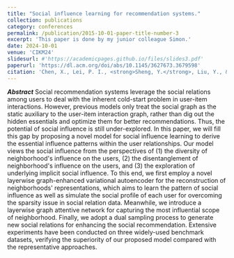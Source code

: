 ```yaml
---
title: "Social influence learning for recommendation systems."
collection: publications
category: conferences
permalink: /publication/2015-10-01-paper-title-number-3
excerpt: 'This paper is done by my junior colleague Simon.'
date: 2024-10-01
venue: 'CIKM24'
slidesurl: #'https://academicpages.github.io/files/slides3.pdf'
paperurl: 'https://dl.acm.org/doi/abs/10.1145/3627673.3679598'
citation: 'Chen, X., Lei, P. I., <strong>Sheng, Y.</strong>, Liu, Y., & Gong, Z. (2024, October). "Social influence learning for recommendation systems." In <i>Proceedings of the 33rd ACM International Conference on Information and Knowledge Management (CIKM)</i>, pp. 312–322.'
---
```

***Abstract***
Social recommendation systems leverage the social relations among users to deal with the inherent cold-start problem in user-item interactions. However, previous models only treat the social graph as the static auxiliary to the user-item interaction graph, rather than dig out the hidden essentials and optimize them for better recommendations. Thus, the potential of social influence is still under-explored. In this paper, we will fill this gap by proposing a novel model for social influence learning to derive the essential influence patterns within the user relationships. Our model views the social influence from the perspectives of (1) the diversity of neighborhood's influence on the users, (2) the disentanglement of neighborhood's influence on the users, and (3) the exploration of underlying implicit social influence. To this end, we first employ a novel layerwise graph-enhanced variational autoencoder for the reconstruction of neighborhoods' representations, which aims to learn the pattern of social influence as well as simulate the social profile of each user for overcoming the sparsity issue in social relation data. Meanwhile, we introduce a layerwise graph attentive network for capturing the most influential scope of neighborhood. Finally, we adopt a dual sampling process to generate new social relations for enhancing the social recommendation. Extensive experiments have been conducted on three widely-used benchmark datasets, verifying the superiority of our proposed model compared with the representative approaches.
